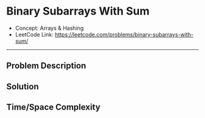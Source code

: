# Binary Subarrays With Sum

- Concept: Arrays & Hashing
- LeetCode Link: https://leetcode.com/problems/binary-subarrays-with-sum/

---

## Problem Description

## Solution

## Time/Space Complexity

